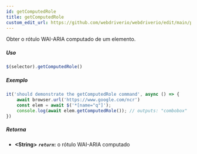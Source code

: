 ```yaml
---
id: getComputedRole
title: getComputedRole
custom_edit_url: https://github.com/webdriverio/webdriverio/edit/main/packages/webdriverio/src/commands/element/getComputedRole.ts
---
```


Obter o rótulo WAI-ARIA computado de um elemento.

##### Uso

```js
$(selector).getComputedRole()
```

##### Exemplo

```js title="getComputedRole.js"
it('should demonstrate the getComputedRole command', async () => {
    await browser.url('https://www.google.com/ncr')
    const elem = await $('*[name="q"]');
    console.log(await elem.getComputedRole()); // outputs: "combobox"
})
```

##### Retorna

- **&lt;String&gt;**
            **<code><var>return</var></code>:**  o rótulo WAI-ARIA computado